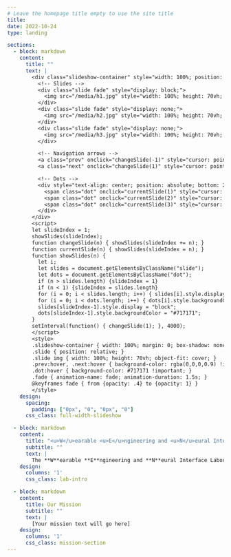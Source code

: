 ```yaml
---
# Leave the homepage title empty to use the site title
title:
date: 2022-10-24
type: landing

sections:
  - block: markdown
    content:
      title: ""
      text: |
        <div class="slideshow-container" style="width: 100%; position: relative; margin: 0;">
          <!-- Slides -->
          <div class="slide fade" style="display: block;">
            <img src="/media/h1.jpg" style="width: 100%; height: 70vh; object-fit: cover;">
          </div>
          <div class="slide fade" style="display: none;">
            <img src="/media/h2.jpg" style="width: 100%; height: 70vh; object-fit: cover;">
          </div>
          <div class="slide fade" style="display: none;">
            <img src="/media/h3.jpg" style="width: 100%; height: 70vh; object-fit: cover;">
          </div>

          <!-- Navigation arrows -->
          <a class="prev" onclick="changeSlide(-1)" style="cursor: pointer; position: absolute; top: 50%; width: auto; padding: 16px; margin-top: -22px; color: white; font-weight: bold; font-size: 18px; transition: 0.6s ease; border-radius: 0 3px 3px 0; user-select: none; background-color: rgba(0,0,0,0.8); left: 0;">&#10094;</a>
          <a class="next" onclick="changeSlide(1)" style="cursor: pointer; position: absolute; top: 50%; width: auto; padding: 16px; margin-top: -22px; color: white; font-weight: bold; font-size: 18px; transition: 0.6s ease; border-radius: 3px 0 0 3px; user-select: none; background-color: rgba(0,0,0,0.8); right: 0;">&#10095;</a>

          <!-- Dots -->
          <div style="text-align: center; position: absolute; bottom: 20px; width: 100%;">
            <span class="dot" onclick="currentSlide(1)" style="cursor: pointer; height: 15px; width: 15px; margin: 0 2px; background-color: #717171; border-radius: 50%; display: inline-block; transition: background-color 0.6s ease;"></span>
            <span class="dot" onclick="currentSlide(2)" style="cursor: pointer; height: 15px; width: 15px; margin: 0 2px; background-color: #bbb; border-radius: 50%; display: inline-block; transition: background-color 0.6s ease;"></span>
            <span class="dot" onclick="currentSlide(3)" style="cursor: pointer; height: 15px; width: 15px; margin: 0 2px; background-color: #bbb; border-radius: 50%; display: inline-block; transition: background-color 0.6s ease;"></span>
          </div>
        </div>
        <script>
        let slideIndex = 1;
        showSlides(slideIndex);
        function changeSlide(n) { showSlides(slideIndex += n); }
        function currentSlide(n) { showSlides(slideIndex = n); }
        function showSlides(n) {
          let i;
          let slides = document.getElementsByClassName("slide");
          let dots = document.getElementsByClassName("dot");
          if (n > slides.length) {slideIndex = 1}
          if (n < 1) {slideIndex = slides.length}
          for (i = 0; i < slides.length; i++) { slides[i].style.display = "none"; }
          for (i = 0; i < dots.length; i++) { dots[i].style.backgroundColor = "#bbb"; }
          slides[slideIndex-1].style.display = "block";
          dots[slideIndex-1].style.backgroundColor = "#717171";
        }
        setInterval(function() { changeSlide(1); }, 4000);
        </script>
        <style>
        .slideshow-container { width: 100%; margin: 0; box-shadow: none; border-radius: 0; overflow: hidden; }
        .slide { position: relative; }
        .slide img { width: 100%; height: 70vh; object-fit: cover; }
        .prev:hover, .next:hover { background-color: rgba(0,0,0,0.9) !important; }
        .dot:hover { background-color: #717171 !important; }
        .fade { animation-name: fade; animation-duration: 1.5s; }
        @keyframes fade { from {opacity: .4} to {opacity: 1} }
        </style>
    design:
      spacing:
        padding: ["0px", "0", "0px", "0"]
      css_class: full-width-slideshow

  - block: markdown
    content:
      title: "<u>W</u>earable <u>E</u>ngineering and <u>N</u>eural Interface Laboratory<br>(WEN Lab)"
      subtitle: ""
      text: |
        The **W**earable **E**ngineering and **N**eural Interface Laboratory (WEN Lab) at University of Central Florida has been a center of excellence for rehabilitation, wearable engineering, robotics and neural machine interface since its founding in 2023.
    design:
      columns: '1'
      css_class: lab-intro

  - block: markdown
    content:
      title: Our Mission
      subtitle: ""
      text: |
        [Your mission text will go here]
    design:
      columns: '1'
      css_class: mission-section
---
```

